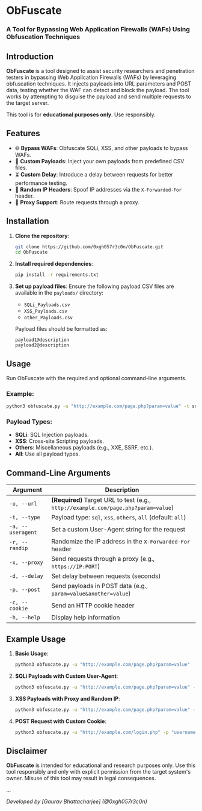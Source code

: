 # ObFuscate

### A Tool for Bypassing Web Application Firewalls (WAFs) Using Obfuscation Techniques
## Introduction

**ObFuscate** is a tool designed to assist security researchers and penetration testers in bypassing Web Application Firewalls (WAFs) by leveraging obfuscation techniques. It injects payloads into URL parameters and POST data, testing whether the WAF can detect and block the payload. The tool works by attempting to disguise the payload and send multiple requests to the target server.

This tool is for **educational purposes only**. Use responsibly.

## Features

- 🌐 **Bypass WAFs**: Obfuscate SQLi, XSS, and other payloads to bypass WAFs.
- 📄 **Custom Payloads**: Inject your own payloads from predefined CSV files.
- ⏳ **Custom Delay**: Introduce a delay between requests for better performance testing.
- 🎲 **Random IP Headers**: Spoof IP addresses via the `X-Forwarded-For` header.
- 🔐 **Proxy Support**: Route requests through a proxy.

## Installation

1. **Clone the repository**:
   ```bash
   git clone https://github.com/0xgh057r3c0n/ObFuscate.git
   cd ObFuscate
   ```

2. **Install required dependencies**:
   ```bash
   pip install -r requirements.txt
   ```

3. **Set up payload files**: Ensure the following payload CSV files are available in the `payloads/` directory:
   - `SQLi_Payloads.csv`
   - `XSS_Payloads.csv`
   - `other_Payloads.csv`

   Payload files should be formatted as:
   ```
   payload1@description
   payload2@description
   ```

## Usage

Run ObFuscate with the required and optional command-line arguments.

### Example:
```bash
python3 obfuscate.py -u "http://example.com/page.php?param=value" -t sql -d 1.5
```

### Payload Types:
- **SQLi**: SQL Injection payloads.
- **XSS**: Cross-site Scripting payloads.
- **Others**: Miscellaneous payloads (e.g., XXE, SSRF, etc.).
- **All**: Use all payload types.

## Command-Line Arguments

| Argument | Description |
| -------- | ----------- |
| `-u, --url` | **(Required)** Target URL to test (e.g., `http://example.com/page.php?param=value`) |
| `-t, --type` | Payload type: `sql`, `xss`, `others`, `all` (default: `all`) |
| `-a, --useragent` | Set a custom User-Agent string for the request |
| `-r, --randip` | Randomize the IP address in the `X-Forwarded-For` header |
| `-x, --proxy` | Send requests through a proxy (e.g., `https://IP:PORT`) |
| `-d, --delay` | Set delay between requests (seconds) |
| `-p, --post` | Send payloads in POST data (e.g., `param=value&another=value`) |
| `-c, --cookie` | Send an HTTP cookie header |
| `-h, --help` | Display help information |

## Example Usage

1. **Basic Usage**:
   ```bash
   python3 obfuscate.py -u "http://example.com/page.php?param=value"
   ```

2. **SQLi Payloads with Custom User-Agent**:
   ```bash
   python3 obfuscate.py -u "http://example.com/page.php?param=value" -t sql -a "CustomUserAgent/1.0"
   ```

3. **XSS Payloads with Proxy and Random IP**:
   ```bash
   python3 obfuscate.py -u "http://example.com/page.php?param=value" -t xss -r -x "http://127.0.0.1:8080"
   ```

4. **POST Request with Custom Cookie**:
   ```bash
   python3 obfuscate.py -u "http://example.com/login.php" -p "username=admin&password=admin123" -c "sessionid=abc123"
   ```

## Disclaimer

**ObFuscate** is intended for educational and research purposes only. Use this tool responsibly and only with explicit permission from the target system's owner. Misuse of this tool may result in legal consequences.

...

*Developed by [Gaurav Bhattacharjee] (@0xgh057r3c0n)*

